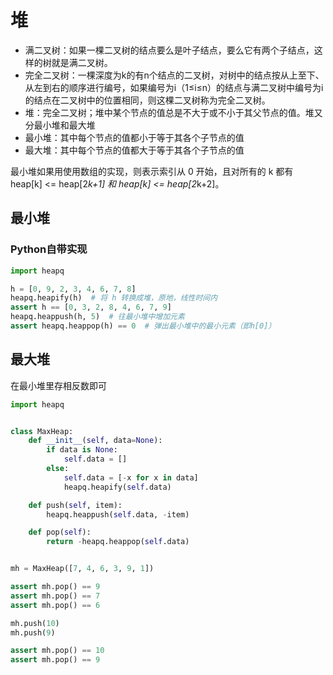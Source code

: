 # 堆
- 满二叉树：如果一棵二叉树的结点要么是叶子结点，要么它有两个子结点，这样的树就是满二叉树。
- 完全二叉树：一棵深度为k的有n个结点的二叉树，对树中的结点按从上至下、从左到右的顺序进行编号，如果编号为i（1≤i≤n）的结点与满二叉树中编号为i的结点在二叉树中的位置相同，则这棵二叉树称为完全二叉树。
- 堆：完全二叉树；堆中某个节点的值总是不大于或不小于其父节点的值。堆又分最小堆和最大堆
- 最小堆：其中每个节点的值都小于等于其各个子节点的值
- 最大堆：其中每个节点的值都大于等于其各个子节点的值

最小堆如果用使用数组的实现，则表示索引从 0 开始，且对所有的 k 都有 heap[k] <= heap[2*k+1] 和 heap[k] <= heap[2*k+2]。

## 最小堆
### Python自带实现
```python
import heapq

h = [0, 9, 2, 3, 4, 6, 7, 8]
heapq.heapify(h)  # 将 h 转换成堆，原地，线性时间内
assert h == [0, 3, 2, 8, 4, 6, 7, 9]
heapq.heappush(h, 5)  # 往最小堆中增加元素
assert heapq.heappop(h) == 0  # 弹出最小堆中的最小元素（即h[0]）
```

## 最大堆
在最小堆里存相反数即可
```python
import heapq


class MaxHeap:
    def __init__(self, data=None):
        if data is None:
            self.data = []
        else:
            self.data = [-x for x in data]
            heapq.heapify(self.data)

    def push(self, item):
        heapq.heappush(self.data, -item)

    def pop(self):
        return -heapq.heappop(self.data)


mh = MaxHeap([7, 4, 6, 3, 9, 1])

assert mh.pop() == 9
assert mh.pop() == 7
assert mh.pop() == 6

mh.push(10)
mh.push(9)

assert mh.pop() == 10
assert mh.pop() == 9
```
